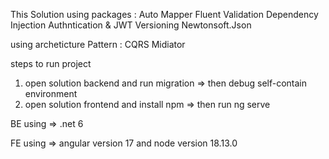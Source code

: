 This Solution using packages : Auto Mapper Fluent Validation Dependency Injection Authntication & JWT Versioning Newtonsoft.Json

using archeticture Pattern : CQRS Midiator
 
steps to run project 
1. open solution backend and run migration => then debug self-contain environment
2. open solution frontend and install npm => then run ng serve 

BE using => .net 6

FE using => angular version 17 and node version 18.13.0
